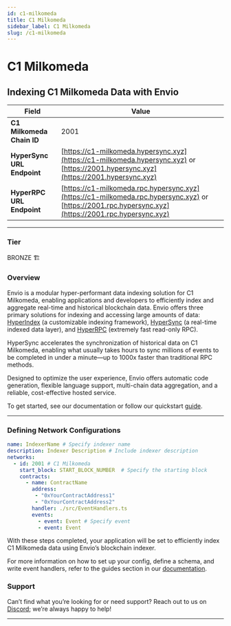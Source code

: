 ```yaml
---
id: c1-milkomeda
title: C1 Milkomeda
sidebar_label: C1 Milkomeda
slug: /c1-milkomeda
---
```


# C1 Milkomeda

## Indexing C1 Milkomeda Data with Envio

| **Field**                     | **Value**                                                                                          |
|-------------------------------|----------------------------------------------------------------------------------------------------|
| **C1 Milkomeda Chain ID**     | 2001                                                                                            |
| **HyperSync URL Endpoint**    | [https://c1-milkomeda.hypersync.xyz](https://c1-milkomeda.hypersync.xyz) or [https://2001.hypersync.xyz](https://2001.hypersync.xyz) |
| **HyperRPC URL Endpoint**     | [https://c1-milkomeda.rpc.hypersync.xyz](https://c1-milkomeda.rpc.hypersync.xyz) or [https://2001.rpc.hypersync.xyz](https://2001.rpc.hypersync.xyz) |

---

### Tier

BRONZE 🏗️

### Overview

Envio is a modular hyper-performant data indexing solution for C1 Milkomeda, enabling applications and developers to efficiently index and aggregate real-time and historical blockchain data. Envio offers three primary solutions for indexing and accessing large amounts of data: [HyperIndex](/docs/HyperIndex/overview) (a customizable indexing framework), [HyperSync](/docs/HyperSync/overview) (a real-time indexed data layer), and [HyperRPC](/docs/HyperSync/overview-hyperrpc) (extremely fast read-only RPC).

HyperSync accelerates the synchronization of historical data on C1 Milkomeda, enabling what usually takes hours to sync millions of events to be completed in under a minute—up to 1000x faster than traditional RPC methods.

Designed to optimize the user experience, Envio offers automatic code generation, flexible language support, multi-chain data aggregation, and a reliable, cost-effective hosted service.

To get started, see our documentation or follow our quickstart [guide](/docs/HyperIndex/contract-import).

---

### Defining Network Configurations

```yaml
name: IndexerName # Specify indexer name
description: Indexer Description # Include indexer description
networks:
  - id: 2001 # C1 Milkomeda  
    start_block: START_BLOCK_NUMBER  # Specify the starting block
    contracts:
      - name: ContractName
        address:
         - "0xYourContractAddress1"
         - "0xYourContractAddress2"
        handler: ./src/EventHandlers.ts
        events:
          - event: Event # Specify event
          - event: Event
```

With these steps completed, your application will be set to efficiently index C1 Milkomeda data using Envio’s blockchain indexer.

For more information on how to set up your config, define a schema, and write event handlers, refer to the guides section in our [documentation](/docs/HyperIndex/configuration-file).

### Support

Can’t find what you’re looking for or need support? Reach out to us on [Discord](https://discord.com/invite/Q9qt8gZ2fX); we’re always happy to help!

---
